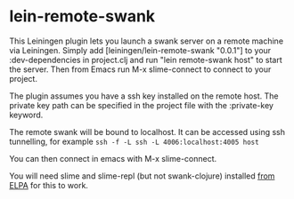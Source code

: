 # lein-remote-swank

This Leiningen plugin lets you launch a swank server on a remote machine via
Leiningen. Simply add [leiningen/lein-remote-swank "0.0.1"] to your
:dev-dependencies in project.clj and run "lein remote-swank host" to start the
server. Then from Emacs run M-x slime-connect to connect to your project.

The plugin assumes you have a ssh key installed on the remote host.  The private
key path can be specified in the project file with the :private-key keyword.

The remote swank will be bound to localhost.  It can be accessed using ssh
tunnelling, for example `ssh -f -L ssh -L 4006:localhost:4005 host`

You can then connect in emacs with M-x slime-connect.

You will need slime and slime-repl (but not swank-clojure) installed
[from ELPA](http://tromey.com/elpa) for this to work.

